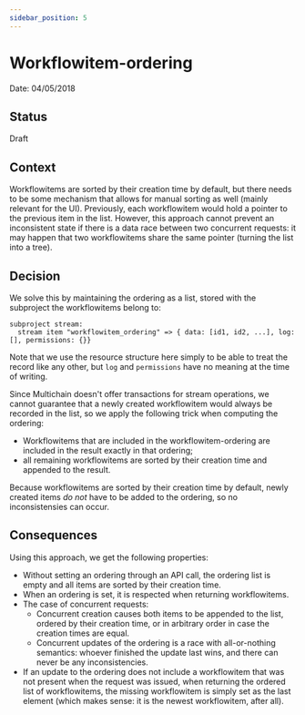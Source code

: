```yaml
---
sidebar_position: 5
---
```

# Workflowitem-ordering

Date: 04/05/2018

## Status

Draft

## Context

Workflowitems are sorted by their creation time by default, but there needs to be some mechanism that allows for manual sorting as well (mainly relevant for the UI). Previously, each workflowitem would hold a pointer to the previous item in the list. However, this approach cannot prevent an inconsistent state if there is a data race between two concurrent requests: it may happen that two workflowitems share the same pointer (turning the list into a tree).

## Decision

We solve this by maintaining the ordering as a list, stored with the subproject the workflowitems belong to:

```plain
subproject stream:
  stream item "workflowitem_ordering" => { data: [id1, id2, ...], log: [], permissions: {}}
```

Note that we use the resource structure here simply to be able to treat the record like any other, but `log` and `permissions` have no meaning at the time of writing.

Since Multichain doesn't offer transactions for stream operations, we cannot guarantee that a newly created workflowitem would always be recorded in the list, so we apply the following trick when computing the ordering:

- Workflowitems that are included in the workflowitem-ordering are included in the result exactly in that ordering;
- all remaining workflowitems are sorted by their creation time and appended to the result.

Because workflowitems are sorted by their creation time by default, newly created items _do not_ have to be added to the ordering, so no inconsistensies can occur.

## Consequences

Using this approach, we get the following properties:

- Without setting an ordering through an API call, the ordering list is empty and all items are sorted by their creation time.
- When an ordering is set, it is respected when returning workflowitems.
- The case of concurrent requests:
  - Concurrent creation causes both items to be appended to the list, ordered by their creation time, or in arbitrary order in case the creation times are equal.
  - Concurrent updates of the ordering is a race with all-or-nothing semantics: whoever finished the update last wins, and there can never be any inconsistencies.
- If an update to the ordering does not include a workflowitem that was not present when the request was issued, when returning the ordered list of workflowitems, the missing workflowitem is simply set as the last element (which makes sense: it is the newest workflowitem, after all).
